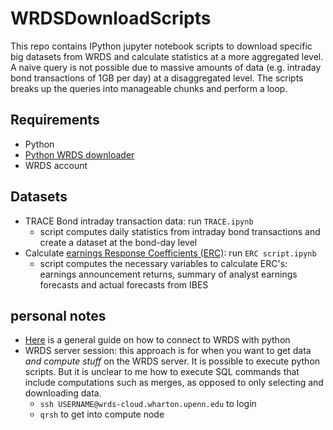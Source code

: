# WRDSDownloadScripts

This repo contains IPython jupyter notebook scripts to download specific big datasets from WRDS and calculate statistics at a more aggregated level. A naive query is not possible due to massive amounts of data (e.g. intraday bond transactions of 1GB per day) at a disaggregated level. The scripts breaks up the queries into manageable chunks and perform a loop.

## Requirements

* Python
* [Python WRDS downloader](https://pypi.org/project/wrds/)
* WRDS account

## Datasets

* TRACE Bond intraday transaction data: run `TRACE.ipynb`
    - script computes daily statistics from intraday bond transactions and create a dataset at the bond-day level
* Calculate [earnings Response Coefficients (ERC)](https://en.wikipedia.org/wiki/Earnings_response_coefficient): run `ERC script.ipynb`
    - script computes the necessary variables to calculate ERC's: earnings announcement returns, summary of analyst earnings forecasts and actual forecasts from IBES

## personal notes

- [Here](https://wrds-www.wharton.upenn.edu/pages/support/wrds-cloud/python-wrds-cloud/introduction-setup-python/) is a general guide on how to connect to WRDS with python
- WRDS server session: this approach is for when you want to get data *and compute stuff* on the WRDS server. It is possible to execute python scripts. But it is unclear to me how to execute SQL commands that include computations such as merges, as opposed to only selecting and downloading data.
    * `ssh USERNAME@wrds-cloud.wharton.upenn.edu` to login
    * `qrsh` to get into compute node
